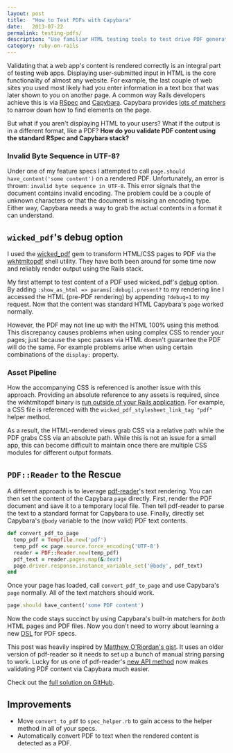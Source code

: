 ```yaml
---
layout: post
title:  "How to Test PDFs with Capybara"
date:   2013-07-22
permalink: testing-pdfs/
description: "Use familiar HTML testing tools to test drive PDF generation by combining wicked_pdf with some asset pipeline knowledge."
category: ruby-on-rails
---
```


Validating that a web app's content is rendered correctly is an integral part of testing web apps. Displaying user-submitted input in HTML is the core functionality of almost any website. For example, the last couple of web sites you used most likely had you enter information in a text box that was later shown to you on another page.  A common way Rails developers achieve this is via [RSpec](https://github.com/rspec/rspec-rails) and [Capybara](https://github.com/jnicklas/capybara). Capybara provides [lots of matchers](http://rubydoc.info/github/jnicklas/capybara/master/Capybara/Node/Matchers) to narrow down how to find elements on the page.

But what if you aren't displaying HTML to your users? What if the output is in a different format, like a PDF? **How do you validate PDF content using the standard RSpec and Capybara stack?**

### Invalid Byte Sequence in UTF-8?

Under one of my feature specs I attempted to call `page.should have_content('some content')` on a rendered PDF. Unfortunately, an error is thrown: `invalid byte sequence in UTF-8`. This error signals that the document contains invalid encoding. The problem could be a couple of unknown characters or that the document is missing an encoding type. Either way, Capybara needs a way to grab the actual contents in a format it can understand.

## `wicked_pdf`'s debug option

I used the [wicked_pdf](https://github.com/mileszs/wicked_pdf) gem to transform HTML/CSS pages to PDF via the [wkhtmltopdf](https://code.google.com/p/wkhtmltopdf/) shell utility. They have both been around for some time now and reliably render output using the Rails stack.

My first attempt to test content of a PDF used wicked_pdf's [debug](https://github.com/mileszs/wicked_pdf#debugging) option. By adding `:show_as_html => params[:debug].present?` to my rendering line I accessed the HTML (pre-PDF rendering) by appending `?debug=1` to my request. Now that the content was standard HTML Capybara's `page` worked normally.

However, the PDF may not line up with the HTML 100% using this method. This discrepancy causes problems when using complex CSS to render your pages; just because the spec passes via HTML doesn't guarantee the PDF will do the same. For example problems arise when using certain combinations of the `display:` property.

### Asset Pipeline

How the accompanying CSS is referenced is another issue with this approach. Providing an absolute reference to any assets is required, since the wkhtmltopdf binary is [run outside of your Rails application](https://github.com/mileszs/wicked_pdf#usage-conditions---important). For example, a CSS file is referenced with the `wicked_pdf_stylesheet_link_tag "pdf"` helper method.

As a result, the HTML-rendered views grab CSS via a relative path while the PDF grabs CSS via an absolute path. While this is not an issue for a small app, this can become difficult to maintain once there are multiple CSS modules for different output formats.

## `PDF::Reader` to the Rescue

A different approach is to leverage [pdf-reader](https://github.com/yob/pdf-reader)'s text rendering. You can then set the content of the Capybara `page` directly. First, render the PDF document and save it to a temporary local file. Then tell pdf-reader to parse the text to a standard format for Capybara to use. Finally, directly set Capybara's `@body` variable to the (now valid) PDF text contents.

````ruby
def convert_pdf_to_page 
  temp_pdf = Tempfile.new('pdf') 
  temp_pdf << page.source.force_encoding('UTF-8') 
  reader = PDF::Reader.new(temp_pdf)
  pdf_text = reader.pages.map(&:text)
  page.driver.response.instance_variable_set('@body', pdf_text)
end
````

Once your page has loaded, call `convert_pdf_to_page` and use Capybara's `page` normally. All of the text matchers should work.

````ruby
page.should have_content('some PDF content')
````

Now the code stays succinct by using Capybara's built-in matchers for *both* HTML pages and PDF files. Now you don't need to worry about learning a new [DSL](https://en.wikipedia.org/wiki/Domain-specific_language) for PDF specs.

This post was heavily inspired by [Matthew O'Riordan's gist](https://gist.github.com/mattheworiordan/1200401). It uses an older version of pdf-reader so it needs to set up a bunch of manual string parsing to work. Lucky for us one of pdf-reader's [new API method](https://github.com/yob/pdf-reader/blob/master/lib/pdf/reader.rb#L68) now makes validating PDF content via Capybara much easier.

Check out the [full solution on GitHub](https://gist.github.com/joemasilotti/6045144).

## Improvements

- Move `convert_to_pdf` to `spec_helper.rb` to gain access to the helper method in all of your specs.
- Automatically convert PDF to text when the rendered content is detected as a PDF.

